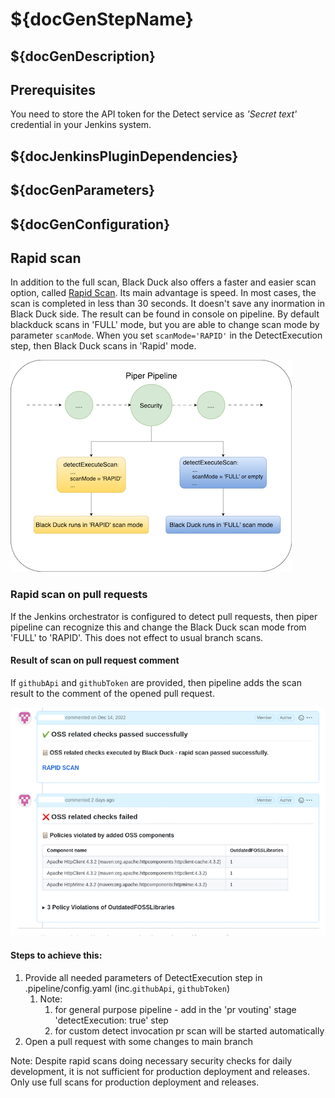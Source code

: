 # ${docGenStepName}

## ${docGenDescription}

## Prerequisites

You need to store the API token for the Detect service as _'Secret text'_ credential in your Jenkins system.

## ${docJenkinsPluginDependencies}

## ${docGenParameters}

## ${docGenConfiguration}

## Rapid scan

In addition to the full scan, Black Duck also offers a faster and easier scan option, called
<a href="https://community.synopsys.com/s/document-item?bundleId=integrations-detect&topicId=downloadingandrunning%2Frapidscan.html&_LANG=enus" target="_blank">Rapid Scan</a>.
Its main advantage is speed. In most cases, the scan is completed in less than 30 seconds. It doesn't save any inormation in Black Duck side.
The result can be found in console on pipeline. By default blackduck scans in 'FULL' mode, but you are able to change scan mode by parameter `scanMode`.
When you set `scanMode='RAPID'` in the DetectExecution step, then Black Duck scans in 'Rapid' mode.

![scanModeScheme](../images/BDscanMode.png)

### Rapid scan  on pull requests
If the Jenkins orchestrator is configured to detect pull requests, then piper pipeline can recognize this
and change the Black Duck scan mode from 'FULL' to 'RAPID'. This does not effect to usual branch scans.

#### Result of scan on pull request comment
If `githubApi` and `githubToken` are provided, then pipeline adds the scan result to the comment of the opened pull request.

![Pull request commnet](../images/BDrapidScanPrs.png)

#### Steps to achieve this:
1. Provide all needed parameters of DetectExecution step in .pipeline/config.yaml (inc.`githubApi`, `githubToken`)
   1. Note:
      1. for general purpose pipeline - add in the 'pr vouting' stage 'detectExecution: true' step
      2. for custom detect invocation pr scan will be started automatically
2. Open a pull request with some changes to main branch

Note: Despite rapid scans doing necessary security checks for daily development, it is not sufficient for production deployment and releases.
Only use full scans for production deployment and releases.


